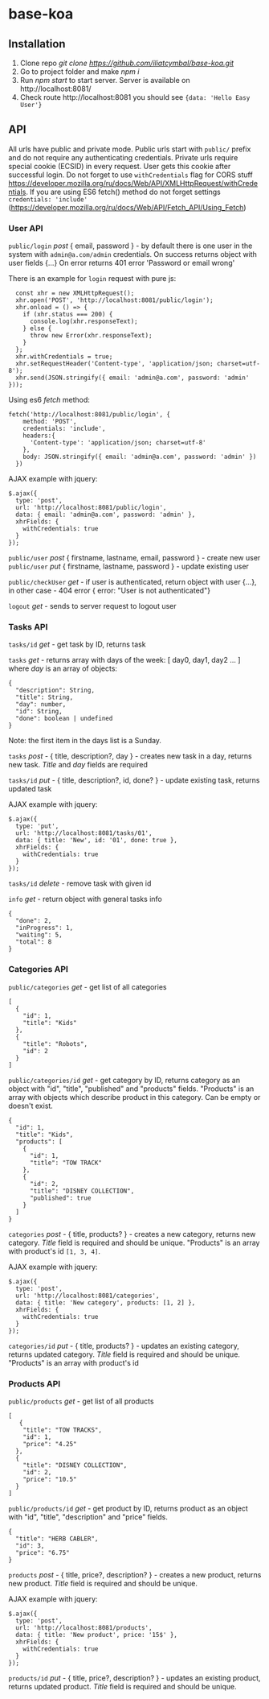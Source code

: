 # base-koa

## Installation
1) Clone repo *git clone https://github.com/iliatcymbal/base-koa.git*
2) Go to project folder and make *npm i*
3) Run *npm start* to start server. Server is available on http://localhost:8081/
4) Check route http://localhost:8081
   you should see `{data: 'Hello Easy User'}`

## API
All urls have public and private mode.
Public urls start with `public/` prefix and do not require any authenticating credentials.
Private urls require special cookie (ECSID) in every request. User gets this cookie after successful login.
Do not forget to use `withCredentials` flag for CORS stuff https://developer.mozilla.org/ru/docs/Web/API/XMLHttpRequest/withCredentials.
If you are using ES6 fetch()  method do not forget settings `credentials: 'include'` (https://developer.mozilla.org/ru/docs/Web/API/Fetch_API/Using_Fetch)


### User API
`public/login` _post_ { email, password } - by default there is one user in the system with `admin@a.com/admin` credentials.
On success returns object with user fields {...}
On error returns 401 error 'Password or email wrong'

There is an example for `login` request with pure js:

```
  const xhr = new XMLHttpRequest();
  xhr.open('POST', 'http://localhost:8081/public/login');
  xhr.onload = () => {
    if (xhr.status === 200) {
      console.log(xhr.responseText);
    } else {
      throw new Error(xhr.responseText);
    }
  };
  xhr.withCredentials = true;
  xhr.setRequestHeader('Content-type', 'application/json; charset=utf-8');
  xhr.send(JSON.stringify({ email: 'admin@a.com', password: 'admin' }));
```

Using es6 _fetch_ method:

```
fetch('http://localhost:8081/public/login', {
    method: 'POST',
    credentials: 'include',
    headers:{
      'Content-type': 'application/json; charset=utf-8'
    },
    body: JSON.stringify({ email: 'admin@a.com', password: 'admin' })
  })
```


AJAX example with jquery:

```
$.ajax({
  type: 'post',
  url: 'http://localhost:8081/public/login',
  data: { email: 'admin@a.com', password: 'admin' },
  xhrFields: {
    withCredentials: true
  }
});
```

`public/user` _post_ { firstname, lastname, email, password } - create new user
`public/user` _put_ { firstname, lastname, password } - update existing user

`public/checkUser` _get_ - if user is authenticated, return object with user {...}, in other case - 404 error { error: "User is not authenticated"}

`logout` _get_ - sends to server request to logout user

### Tasks API
`tasks/id` _get_ - get task by ID, returns task

`tasks` _get_ - returns array with days of the week:
[ day0, day1, day2 ... ]
where _day_ is an array of objects:
```
{
  "description": String,
  "title": String,
  "day": number,
  "id": String,
  "done": boolean | undefined
}
```
Note: the first item in the days list is a Sunday.

`tasks` _post_ - { title, description?, day } - creates new task in a day, returns new task. _Title_ and _day_ fields are required

`tasks/id` _put_ - { title, description?, id, done? } - update existing task, returns updated task

AJAX example with jquery:

```
$.ajax({
  type: 'put',
  url: 'http://localhost:8081/tasks/01',
  data: { title: 'New', id: '01', done: true },
  xhrFields: {
    withCredentials: true
  }
});
```

`tasks/id` _delete_ - remove task with given id

`info` _get_ - return object with general tasks info
```
{
  "done": 2,
  "inProgress": 1,
  "waiting": 5,
  "total": 8
}

```


### Categories API
`public/categories` _get_ - get list of all categories
```
[
  {
    "id": 1,
    "title": "Kids"
  },
  {
    "title": "Robots",
    "id": 2
  }
]
```

`public/categories/id` _get_ - get category by ID, returns category as an object with "id", "title", "published" and "products" fields.
"Products" is an array with objects which describe product in this category. Can be empty or doesn't exist.
```
{
  "id": 1,
  "title": "Kids",
  "products": [
    {
      "id": 1,
      "title": "TOW TRACK"
    },
    {
      "id": 2,
      "title": "DISNEY COLLECTION",
      "published": true
    }
  ]
}
```

`categories` _post_ - { title, products? } - creates a new category, returns new category. _Title_ field is required and should be unique.
"Products" is an array with product's id `[1, 3, 4]`.

AJAX example with jquery:

```
$.ajax({
  type: 'post',
  url: 'http://localhost:8081/categories',
  data: { title: 'New category', products: [1, 2] },
  xhrFields: {
    withCredentials: true
  }
});
```

`categories/id` _put_ - { title, products? } - updates an existing category, returns updated category. _Title_ field is required and should be unique.
"Products" is an array with product's id


### Products API
`public/products` _get_ - get list of all products
```
[
   {
    "title": "TOW TRACKS",
    "id": 1,
    "price": "4.25"
  },
  {
    "title": "DISNEY COLLECTION",
    "id": 2,
    "price": "10.5"
  }
]
```

`public/products/id` _get_ - get product by ID, returns product as an object with "id", "title", "description" and "price" fields.
```
{
  "title": "HERB CABLER",
  "id": 3,
  "price": "6.75"
}
```

`products` _post_ - { title, price?, description? } - creates a new product, returns new product. _Title_ field is required and should be unique.

AJAX example with jquery:

```
$.ajax({
  type: 'post',
  url: 'http://localhost:8081/products',
  data: { title: 'New product', price: '15$' },
  xhrFields: {
    withCredentials: true
  }
});
```

`products/id` _put_ - { title, price?, description? } - updates an existing product, returns updated product. _Title_ field is required and should be unique.
